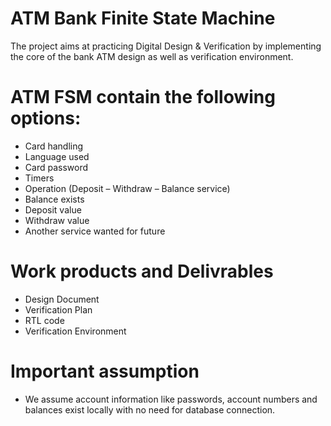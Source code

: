 # ATM Bank Finite State Machine
The project aims at practicing Digital Design & Verification by implementing the core of the
bank ATM design as well as verification environment.

# ATM FSM contain the following options:
- Card handling
- Language used
- Card password
- Timers
- Operation (Deposit – Withdraw – Balance service)
- Balance exists
- Deposit value
- Withdraw value
- Another service wanted for future
  
# Work products and Delivrables 
- Design Document
- Verification Plan
- RTL code
- Verification Environment
  
# Important assumption
- We assume account information like passwords, account numbers and balances exist locally with no need for database connection.
